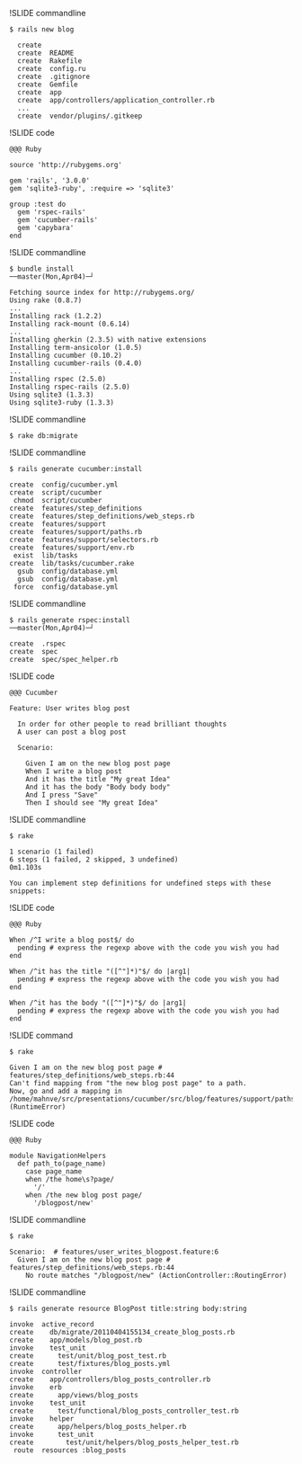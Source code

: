 !SLIDE commandline

    $ rails new blog

      create  
      create  README
      create  Rakefile
      create  config.ru
      create  .gitignore
      create  Gemfile
      create  app
      create  app/controllers/application_controller.rb
      ...
      create  vendor/plugins/.gitkeep

!SLIDE code

    @@@ Ruby

    source 'http://rubygems.org'

    gem 'rails', '3.0.0'
    gem 'sqlite3-ruby', :require => 'sqlite3'

    group :test do
      gem 'rspec-rails'
      gem 'cucumber-rails'
      gem 'capybara'
    end

!SLIDE commandline

    $ bundle install                                                                   ──master(Mon,Apr04)─┘

    Fetching source index for http://rubygems.org/
    Using rake (0.8.7) 
    ...
    Installing rack (1.2.2) 
    Installing rack-mount (0.6.14) 
    ...
    Installing gherkin (2.3.5) with native extensions 
    Installing term-ansicolor (1.0.5) 
    Installing cucumber (0.10.2) 
    Installing cucumber-rails (0.4.0) 
    ...
    Installing rspec (2.5.0) 
    Installing rspec-rails (2.5.0) 
    Using sqlite3 (1.3.3) 
    Using sqlite3-ruby (1.3.3) 

!SLIDE commandline

    $ rake db:migrate

!SLIDE commandline

    $ rails generate cucumber:install

    create  config/cucumber.yml
    create  script/cucumber
     chmod  script/cucumber
    create  features/step_definitions
    create  features/step_definitions/web_steps.rb
    create  features/support
    create  features/support/paths.rb
    create  features/support/selectors.rb
    create  features/support/env.rb
     exist  lib/tasks
    create  lib/tasks/cucumber.rake
      gsub  config/database.yml
      gsub  config/database.yml
     force  config/database.yml

!SLIDE commandline

    $ rails generate rspec:install                                                     ──master(Mon,Apr04)─┘

    create  .rspec
    create  spec
    create  spec/spec_helper.rb

!SLIDE code

    @@@ Cucumber

    Feature: User writes blog post

      In order for other people to read brilliant thoughts
      A user can post a blog post

      Scenario: 

        Given I am on the new blog post page
        When I write a blog post
        And it has the title "My great Idea"
        And it has the body "Body body body"
        And I press "Save"
        Then I should see "My great Idea"

!SLIDE commandline

    $ rake

    1 scenario (1 failed)
    6 steps (1 failed, 2 skipped, 3 undefined)
    0m1.103s

    You can implement step definitions for undefined steps with these snippets:

!SLIDE code

    @@@ Ruby

    When /^I write a blog post$/ do
      pending # express the regexp above with the code you wish you had
    end

    When /^it has the title "([^"]*)"$/ do |arg1|
      pending # express the regexp above with the code you wish you had
    end

    When /^it has the body "([^"]*)"$/ do |arg1|
      pending # express the regexp above with the code you wish you had
    end

!SLIDE command

    $ rake

    Given I am on the new blog post page # features/step_definitions/web_steps.rb:44
    Can't find mapping from "the new blog post page" to a path.
    Now, go and add a mapping in /home/mahnve/src/presentations/cucumber/src/blog/features/support/paths.rb (RuntimeError)

!SLIDE code

    @@@ Ruby

    module NavigationHelpers
      def path_to(page_name)
        case page_name
        when /the home\s?page/
          '/'
        when /the new blog post page/
          '/blogpost/new'

!SLIDE commandline

    $ rake

    Scenario:  # features/user_writes_blogpost.feature:6
      Given I am on the new blog post page # features/step_definitions/web_steps.rb:44
        No route matches "/blogpost/new" (ActionController::RoutingError)

!SLIDE commandline

    $ rails generate resource BlogPost title:string body:string

    invoke  active_record
    create    db/migrate/20110404155134_create_blog_posts.rb
    create    app/models/blog_post.rb
    invoke    test_unit
    create      test/unit/blog_post_test.rb
    create      test/fixtures/blog_posts.yml
    invoke  controller
    create    app/controllers/blog_posts_controller.rb
    invoke    erb
    create      app/views/blog_posts
    invoke    test_unit
    create      test/functional/blog_posts_controller_test.rb
    invoke    helper
    create      app/helpers/blog_posts_helper.rb
    invoke      test_unit
    create        test/unit/helpers/blog_posts_helper_test.rb
     route  resources :blog_posts





    

